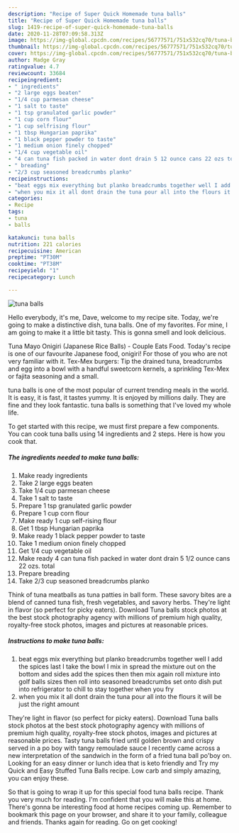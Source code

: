 ```yaml
---
description: "Recipe of Super Quick Homemade tuna balls"
title: "Recipe of Super Quick Homemade tuna balls"
slug: 1419-recipe-of-super-quick-homemade-tuna-balls
date: 2020-11-28T07:09:58.313Z
image: https://img-global.cpcdn.com/recipes/56777571/751x532cq70/tuna-balls-recipe-main-photo.jpg
thumbnail: https://img-global.cpcdn.com/recipes/56777571/751x532cq70/tuna-balls-recipe-main-photo.jpg
cover: https://img-global.cpcdn.com/recipes/56777571/751x532cq70/tuna-balls-recipe-main-photo.jpg
author: Madge Gray
ratingvalue: 4.7
reviewcount: 33684
recipeingredient:
- " ingredients"
- "2 large eggs beaten"
- "1/4 cup parmesan cheese"
- "1 salt to taste"
- "1 tsp granulated garlic powder"
- "1 cup corn flour"
- "1 cup selfrising flour"
- "1 tbsp Hungarian paprika"
- "1 black pepper powder to taste"
- "1 medium onion finely chopped"
- "1/4 cup vegetable oil"
- "4 can tuna fish packed in water dont drain 5 12 ounce cans 22 ozs total"
- " breading"
- "2/3 cup seasoned breadcrumbs planko"
recipeinstructions:
- "beat eggs mix everything but planko breadcrumbs together well I add the spices last I take the bowl I mix in spread the mixture out on the bottom and sides add the spices then then mix again roll mixture into golf balls sizes then roll into seasoned breadcrumbs set onto dish put into refrigerator to chill to stay together when you fry"
- "when you mix it all dont drain the tuna pour all into the flours it will be just the right amount"
categories:
- Recipe
tags:
- tuna
- balls

katakunci: tuna balls 
nutrition: 221 calories
recipecuisine: American
preptime: "PT30M"
cooktime: "PT38M"
recipeyield: "1"
recipecategory: Lunch

---
```



![tuna balls](https://img-global.cpcdn.com/recipes/56777571/751x532cq70/tuna-balls-recipe-main-photo.jpg)

Hello everybody, it's me, Dave, welcome to my recipe site. Today, we're going to make a distinctive dish, tuna balls. One of my favorites. For mine, I am going to make it a little bit tasty. This is gonna smell and look delicious.

Tuna Mayo Onigiri (Japanese Rice Balls) - Couple Eats Food. Today&#39;s recipe is one of our favourite Japanese food, onigiri! For those of you who are not very familiar with it. Tex-Mex burgers: Tip the drained tuna, breadcrumbs and egg into a bowl with a handful sweetcorn kernels, a sprinkling Tex-Mex or fajita seasoning and a small.

tuna balls is one of the most popular of current trending meals in the world. It is easy, it is fast, it tastes yummy. It is enjoyed by millions daily. They are fine and they look fantastic. tuna balls is something that I've loved my whole life.


To get started with this recipe, we must first prepare a few components. You can cook tuna balls using 14 ingredients and 2 steps. Here is how you cook that.

<!--inarticleads1-->

##### The ingredients needed to make tuna balls:

1. Make ready  ingredients
1. Take 2 large eggs beaten
1. Take 1/4 cup parmesan cheese
1. Take 1 salt to taste
1. Prepare 1 tsp granulated garlic powder
1. Prepare 1 cup corn flour
1. Make ready 1 cup self-rising flour
1. Get 1 tbsp Hungarian paprika
1. Make ready 1 black pepper powder to taste
1. Take 1 medium onion finely chopped
1. Get 1/4 cup vegetable oil
1. Make ready 4 can tuna fish packed in water dont drain 5 1/2 ounce cans 22 ozs. total
1. Prepare  breading
1. Take 2/3 cup seasoned breadcrumbs planko


Think of tuna meatballs as tuna patties in ball form. These savory bites are a blend of canned tuna fish, fresh vegetables, and savory herbs. They&#39;re light in flavor (so perfect for picky eaters). Download Tuna balls stock photos at the best stock photography agency with millions of premium high quality, royalty-free stock photos, images and pictures at reasonable prices. 

<!--inarticleads2-->

##### Instructions to make tuna balls:

1. beat eggs mix everything but planko breadcrumbs together well I add the spices last I take the bowl I mix in spread the mixture out on the bottom and sides add the spices then then mix again roll mixture into golf balls sizes then roll into seasoned breadcrumbs set onto dish put into refrigerator to chill to stay together when you fry
1. when you mix it all dont drain the tuna pour all into the flours it will be just the right amount


They&#39;re light in flavor (so perfect for picky eaters). Download Tuna balls stock photos at the best stock photography agency with millions of premium high quality, royalty-free stock photos, images and pictures at reasonable prices. Tasty tuna balls fried until golden brown and crispy served in a po boy with tangy remoulade sauce I recently came across a new interpretation of the sandwich in the form of a fried tuna ball po&#39;boy on. Looking for an easy dinner or lunch idea that is keto friendly and Try my Quick and Easy Stuffed Tuna Balls recipe. Low carb and simply amazing, you can enjoy these. 

So that is going to wrap it up for this special food tuna balls recipe. Thank you very much for reading. I'm confident that you will make this at home. There's gonna be interesting food at home recipes coming up. Remember to bookmark this page on your browser, and share it to your family, colleague and friends. Thanks again for reading. Go on get cooking!
